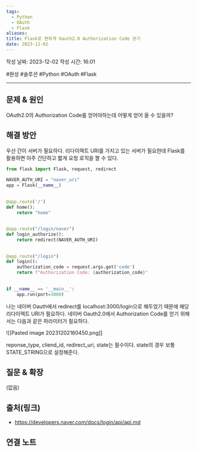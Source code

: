 ```yaml
---
tags:
  - Python
  - OAuth
  - Flask
aliases: 
title: Flask로 편하게 Oauth2.0 Authorization Code 얻기
date: 2023-12-02
---
```

작성 날짜: 2023-12-02
작성 시간: 16:01

#완성 #솔루션 #Python #OAuth #Flask

----

## 문제 & 원인
OAuth2.0의 Authorization Code를 얻어야하는데 어떻게 얻어 올 수 있을까?

## 해결 방안
우선 간이 서버가 필요하다. 리다이렉트 URI를 가지고 있는 서버가 필요한데 Flask를 활용하면 아주 간단하고 짧게 요청 로직을 짤 수 있다.

```python
from flask import Flask, request, redirect  
  
NAVER_AUTH_URI = "naver_uri"
app = Flask(__name__)  
  
  
@app.route('/')  
def home():  
    return "home"  
  
  
@app.route("/login/naver")  
def login_authorize():  
    return redirect(NAVER_AUTH_URI)  
  
  
@app.route("/login")  
def login():  
    authorization_code = request.args.get('code')  
    return f"Authorization Code: {authorization_code}"  
  
  
if __name__ == '__main__':  
    app.run(port=3000)
```

나는 네이버 Oauth에서 redirect를 localhost:3000/login으로 해두었기 때문에 해당 리다이렉트 URI가 필요하다. 네이버 Oauth2.0에서 Authorization Code를 얻기 위해서는 다음과 같은 파라미터가 필요하다.

![[Pasted image 20231202160450.png]]

reponse_type, cliend_id, redirect_uri, state는 필수이다. state의 경우 보통 STATE_STRING으로 설정해준다.
## 질문 & 확장

(없음)

## 출처(링크)
- https://developers.naver.com/docs/login/api/api.md

## 연결 노트











